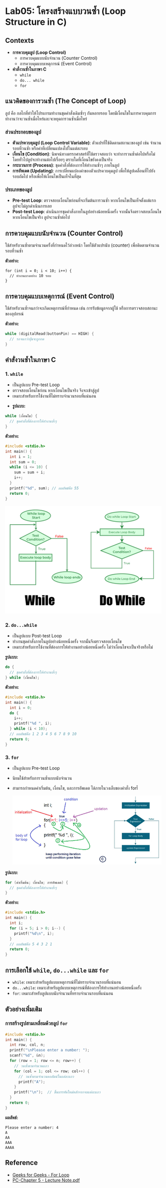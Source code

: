 # Lab05: โครงสร้างแบบวนซ้ำ (Loop Structure in C)

## Contexts

* **การควบคุมลูป (Loop Control)**
    * การควบคุมแบบนับจำนวน (Counter Control)
    * การควบคุมแบบเหตุการณ์ (Event Control)
* **คำสั่งวนซ้ำในภาษา C**
    * `while`
    * `do... while`
    * `for`

## แนวคิดของการวนซ้ำ (The Concept of Loop)

ลูป คือ กลไกที่ทำให้โปรแกรมทำงานชุดคำสั่งเดิมซ้ำๆ กันหลายรอบ
โดยมีเงื่อนไขในการควบคุมการทำงานว่าจะวนซ้ำเมื่อไหร่และจะหยุดการวนซ้ำเมื่อไหร่

### ส่วนประกอบของลูป

* **ตัวแปรควบคุมลูป (Loop Control Variable)**: ตัวแปรที่ใช้ติดตามสถานะของลูป
  เช่น จำนวนรอบที่วนซ้ำ หรือค่าที่เปลี่ยนแปลงไปในแต่ละรอบ
* **เงื่อนไข (Condition)**:  นิพจน์ทางตรรกศาสตร์ที่ใช้ตรวจสอบว่า
  จะทำการวนซ้ำต่อไปหรือไม่
  โดยทั่วไปลูปจะทำงานต่อไปเรื่อยๆ ตราบใดที่เงื่อนไขยังคงเป็นจริง
* **กระบวนการ (Process)**: ชุดคำสั่งที่ต้องการให้ทำงานซ้ำๆ ภายในลูป
* **การอัพเดต (Updating)**: การเปลี่ยนแปลงค่าของตัวแปรควบคุมลูป
  เพื่อให้ลูปเคลื่อนที่ไปยังรอบถัดไป
  หรือเพื่อให้เงื่อนไขเป็นเท็จในที่สุด

### ประเภทของลูป

* **Pre-test Loop**: ตรวจสอบเงื่อนไขก่อนที่จะเริ่มต้นการวนซ้ำ
  หากเงื่อนไขเป็นเท็จตั้งแต่แรก ลูปจะไม่ถูกดำเนินการเลย
* **Post-test Loop**: ดำเนินการชุดคำสั่งภายในลูปอย่างน้อยหนึ่งครั้ง
  จากนั้นจึงตรวจสอบเงื่อนไข หากเงื่อนไขเป็นจริง ลูปจะวนซ้ำต่อไป

## การควบคุมแบบนับจำนวน (Counter Control)

ใช้สำหรับวนซ้ำตามจำนวนครั้งที่กำหนดไว้ล่วงหน้า
โดยใช้ตัวแปรนับ (counter) เพื่อติดตามจำนวนรอบที่วนซ้ำ

**ตัวอย่าง:**

```
for (int i = 0; i < 10; i++) {
  // ทำงานบางอย่าง 10 รอบ
}
```

## การควบคุมแบบเหตุการณ์ (Event Control)

ใช้สำหรับวนซ้ำจนกว่าจะเกิดเหตุการณ์ที่กำหนด
เช่น การรับข้อมูลจากผู้ใช้ หรือการตรวจสอบสถานะของอุปกรณ์

**ตัวอย่าง:**

```c
while (digitalRead(buttonPin) == HIGH) {
  // รอจนกว่าปุ่มจะถูกกด
}
```

## คำสั่งวนซ้ำในภาษา C

### 1. `while`

* เป็นลูปแบบ Pre-test Loop
* ตรวจสอบเงื่อนไขก่อน หากเงื่อนไขเป็นจริง จึงจะเข้าสู่ลูป
* เหมาะสำหรับการใช้งานที่ไม่ทราบจำนวนรอบที่แน่นอน

[//]: # (  ![while-loop-iter.png]&#40;files/while-loop-iter.png&#41;)

* **รูปแบบ:**

```c
while (เงื่อนไข) {
  // ชุดคำสั่งที่ต้องการให้ทำงานซ้ำๆ
}
```

**ตัวอย่าง:**

```c
#include <stdio.h>
int main() {
  int i = 1;
  int sum = 0;
  while (i <= 10) {
    sum = sum + i;
    i++;
  }
  printf("%d", sum); // ผลลัพธ์คือ 55
  return 0;
}
```

![do-while-loop-iter.jpg](files/do-while-loop-iter.jpg)

### 2. `do...while`

* เป็นลูปแบบ Post-test Loop
* ทำงานชุดคำสั่งภายในลูปอย่างน้อยหนึ่งครั้ง
  จากนั้นจึงตรวจสอบเงื่อนไข
* เหมาะสำหรับการใช้งานที่ต้องการให้ทำงานอย่างน้อยหนึ่งครั้ง
  ไม่ว่าเงื่อนไขจะเป็นจริงหรือไม่

**รูปแบบ:**

```c
do {
  // ชุดคำสั่งที่ต้องการให้ทำงานซ้ำๆ
} while (เงื่อนไข);
```

**ตัวอย่าง:**

```c
#include <stdio.h>
int main() {
  int i = 0;
  do {
    i++;
    printf("%d ", i); 
  } while (i < 10);
  // ผลลัพธ์คือ 1 2 3 4 5 6 7 8 9 10
  return 0;
}
```

### 3. `for`

* เป็นลูปแบบ Pre-test Loop
* นิยมใช้สำหรับการวนซ้ำแบบนับจำนวน
* สามารถกำหนดค่าเริ่มต้น, เงื่อนไข, และการอัพเดต
  ได้ภายในวงเล็บของคำสั่ง forÎ

  ![for-loop-iter.jpg](files/for-loop-iter.jpg)

**รูปแบบ:**

```c
for (ค่าเริ่มต้น; เงื่อนไข; การอัพเดต) {
  // ชุดคำสั่งที่ต้องการให้ทำงานซ้ำๆ
}
```

**ตัวอย่าง:**

```c
#include <stdio.h>
int main() {
  int i;
  for (i = 5; i > 0; i--) {
    printf("%d\n", i); 
  }
  // ผลลัพธ์คือ 5 4 3 2 1
  return 0;
}
```

## การเลือกใช้ `while`, `do...while` และ `for`

* `while`: เหมาะสำหรับลูปแบบเหตุการณ์ที่ไม่ทราบจำนวนรอบที่แน่นอน
* `do...while`: เหมาะสำหรับลูปแบบเหตุการณ์ที่ต้องการให้ทำงานอย่างน้อยหนึ่งครั้ง
* `for`: เหมาะสำหรับลูปแบบนับจำนวนที่ทราบจำนวนรอบที่แน่นอน

## ตัวอย่างเพิ่มเติม

### การสร้างรูปสามเหลี่ยมด้วยลูป `for`

```c
#include <stdio.h>
int main() {
  int row, col, n;
  printf("\nPlease enter a number: ");
  scanf("%d", &n);
  for (row = 1; row <= n; row++) { 
    // วนซ้ำตามจำนวนแถว
    for (col = 1; col <= row; col++) { 
      // วนซ้ำตามจำนวนคอลัมน์ในแต่ละแถว
      printf("A"); 
    }
    printf("\n");  // ขึ้นบรรทัดใหม่หลังจากจบแต่ละแถว
  }
  return 0;
}
```

**ผลลัพธ์:**

```
Please enter a number: 4
A
AA
AAA
AAAA
```

## Reference

- [Geeks for Geeks - For Loop](https://www.geeksforgeeks.org/c-loops/?ref=lbp)
- [PC-Chapter 5 - Lecture Note.pdf](files/PC-Chapter%205%20-%20Lecture%20Note.pdf)



